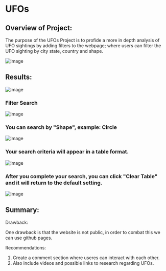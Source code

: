 # UFOs

## Overview of Project: 

The purpose of the UFOs Project is to profide a more in depth analysis of UFO sightings by adding filters to the webpage; where users can filter the UFO sighting by city state, country and shape.

![image](https://user-images.githubusercontent.com/80642682/124389555-b17eca80-dcb5-11eb-9755-2b5e29a99d36.png)

## Results: 

![image](https://user-images.githubusercontent.com/80642682/124389608-f86cc000-dcb5-11eb-8548-541b8d2ff44e.png)

### Filter Search

![image](https://user-images.githubusercontent.com/80642682/124389679-336ef380-dcb6-11eb-91fc-1a3d57f5bedc.png)

### You can search by "Shape", example: Circle

![image](https://user-images.githubusercontent.com/80642682/124389735-7c26ac80-dcb6-11eb-8544-b85c255426d0.png)

### Your search criteria will appear in a table format.

![image](https://user-images.githubusercontent.com/80642682/124389815-dcb5e980-dcb6-11eb-97ff-1d3a896aeece.png)

### After you complete your search, you can click "Clear Table" and it will return to the default setting.

![image](https://user-images.githubusercontent.com/80642682/124389890-33bbbe80-dcb7-11eb-8e36-4893ea2d1c6a.png)

## Summary: 

Drawback:

One drawback is that the website is not public, in order to combat this we can use github pages.

Recommendations:

1. Create a comment section where useres can interact with each other.
2. Also include videos and possible links to research regarding UFOs.
